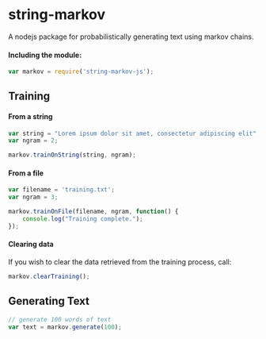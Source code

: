# string-markov
A nodejs package for probabilistically generating text using markov chains.

#### Including the module:
```javascript
var markov = require('string-markov-js');
```

## Training

#### From a string
```javascript
var string = "Lorem ipsum dolor sit amet, consectetur adipiscing elit";
var ngram = 2;

markov.trainOnString(string, ngram);
```

#### From a file
```javascript
var filename = 'training.txt';
var ngram = 3;

markov.trainOnFile(filename, ngram, function() {
	console.log("Training complete.");
});
```

#### Clearing data
If you wish to clear the data retrieved from the training process, call:
```javascript
markov.clearTraining();
```

## Generating Text
```javascript
// generate 100 words of text
var text = markov.generate(100);
```
